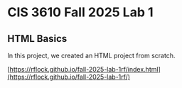 # CIS 3610 Fall 2025 Lab 1
## HTML Basics

In this project, we created an HTML project from scratch.

[https://rflock.github.io/fall-2025-lab-1rf/index.html](https://rflock.github.io/fall-2025-lab-1rf/)
